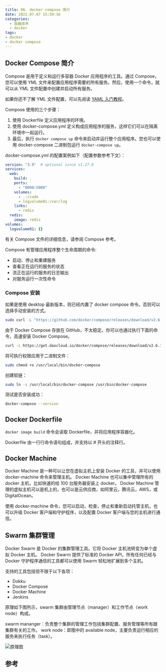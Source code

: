 ```yaml
---
title: 06. docker compose 简介
date: 2022.07.07 15:59:16
categories:
  - 容器技术
  - docker
tags:
- docker
- docker compose
---
```


## Docker Compose 简介

Compose 是用于定义和运行多容器 Docker 应用程序的工具。通过 Compose，您可以使用 YML 文件来配置应用程序需要的所有服务。然后，使用一个命令，就可以从 YML 文件配置中创建并启动所有服务。

如果你还不了解 YML 文件配置，可以先阅读 [YAML 入门教程](https://www.runoob.com/w3cnote/yaml-intro.html)。

Compose 使用的三个步骤：

1. 使用 Dockerfile 定义应用程序的环境。
2. 使用 docker-compose.yml 定义构成应用程序的服务，这样它们可以在隔离环境中一起运行。
3. 最后，执行 `docker compose up` 命令来启动并运行整个应用程序。您也可以使用 docker-compose 二进制包运行 `docker-compose up`。

docker-compose.yml 的配置案例如下（配置参数参考下文）：

```yml
version: "3.9"  # optional since v1.27.0
services:
  web:
    build: .
    ports:
      - "8000:5000"
    volumes:
      - .:/code
      - logvolume01:/var/log
    links:
      - redis
  redis:
    image: redis
volumes:
  logvolume01: {}
```

有关 Compose 文件的详细信息，请参阅 Compose 参考。

Compose 有管理应用程序整个生命周期的命令:

* 启动、停止和重建服务
* 查看正在运行的服务的状态
* 流正在运行的服务的日志输出
* 对服务运行一次性命令

### Compose 安装

如果是使用 desktop 最新版本，则已经内置了 docker compose 命令。否则可以选择手动安装的方式。

```sh
sudo curl -L "https://github.com/docker/compose/releases/download/v2.6.1/docker-compose-$(uname -s)-$(uname -m)" -o /usr/local/bin/docker-compose
```

由于 Docker Compose 存放在 GitHub，不太稳定。你可以也通过执行下面的命令，高速安装 Docker Compose。

```sh
curl -L https://get.daocloud.io/docker/compose/releases/download/v2.6.1/docker-compose-`uname -s`-`uname -m` > /usr/local/bin/docker-compose
```

将可执行权限应用于二进制文件：

```sh
sudo chmod +x /usr/local/bin/docker-compose
```

创建软链：

```sh
sudo ln -s /usr/local/bin/docker-compose /usr/bin/docker-compose
```

测试是否安装成功：

```sh
docker-compose --version
```

## Docker Dockerfile

`docker image build` 命令会读取 Dockerfile，并将应用程序容器化。

Dockerfile 由一行行命令语句组成，并支持以 # 开头的注释行。

## Docker Machine

Docker Machine 是一种可以让您在虚拟主机上安装 Docker 的工具，并可以使用 docker-machine 命令来管理主机。
Docker Machine 也可以集中管理所有的 docker 主机，比如快速的给 100 台服务器安装上 docker。
Docker Machine 管理的虚拟主机可以是机上的，也可以是云供应商，如阿里云，腾讯云，AWS，或 DigitalOcean。

使用 docker-machine 命令，您可以启动，检查，停止和重新启动托管主机，也可以升级 Docker 客户端和守护程序，以及配置 Docker 客户端与您的主机进行通信。

## Swarm 集群管理

Docker Swarm 是 Docker 的集群管理工具。它将 Docker 主机池转变为单个虚拟 Docker 主机。 Docker Swarm 提供了标准的 Docker API，所有任何已经与 Docker 守护程序通信的工具都可以使用 Swarm 轻松地扩展到多个主机。

支持的工具包括但不限于以下各项：

* Dokku
* Docker Compose
* Docker Machine
* Jenkins

原理如下图所示，swarm 集群由管理节点（manager）和工作节点（work node）构成。

swarm mananger：负责整个集群的管理工作包括集群配置、服务管理等所有跟集群有关的工作。
work node：即图中的 available node，主要负责运行相应的服务来执行任务（task）。

![原理图](http://likai.test.upcdn.net/%E5%B7%A5%E5%85%B7-docker/06.%20docker-Compose-%E7%AE%80%E4%BB%8B/%E5%8E%9F%E7%90%86%E5%9B%BE.png)

## 参考
